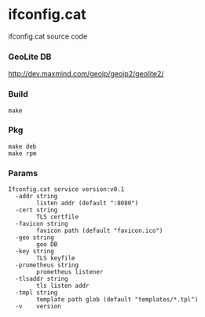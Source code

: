 # ifconfig.cat
ifconfig.cat source code

### GeoLite DB

http://dev.maxmind.com/geoip/geoip2/geolite2/

### Build

```
make
```

### Pkg

```
make deb
make rpm
```

### Params
```
Ifconfig.cat service version:v0.1
  -addr string
    	listen addr (default ":8080")
  -cert string
    	TLS certfile
  -favicon string
    	favicon path (default "favicon.ico")
  -geo string
    	geo DB
  -key string
    	TLS keyfile
  -prometheus string
    	prometheus listener
  -tlsaddr string
    	tls listen addr
  -tmpl string
    	template path glob (default "templates/*.tpl")
  -v	version
```
